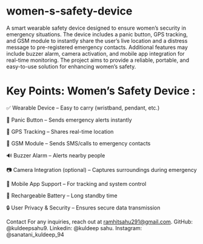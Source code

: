# women-s-safety-device
A smart wearable safety device designed to ensure women’s security in emergency situations. The device includes a panic button, GPS tracking, and GSM module to instantly share the user’s live location and a distress message to pre-registered emergency contacts. Additional features may include buzzer alarm, camera activation, and mobile app integration for real-time monitoring. The project aims to provide a reliable, portable, and easy-to-use solution for enhancing women’s safety.
# Key Points: Women’s Safety Device :
✅ Wearable Device – Easy to carry (wristband, pendant, etc.)

🚨 Panic Button – Sends emergency alerts instantly

📍 GPS Tracking – Shares real-time location

📱 GSM Module – Sends SMS/calls to emergency contacts

🔊 Buzzer Alarm – Alerts nearby people

📷 Camera Integration (optional) – Captures surroundings during emergency

📲 Mobile App Support – For tracking and system control

🔋 Rechargeable Battery – Long standby time

🔒 User Privacy & Security – Ensures secure data transmission

Contact
For any inquiries, reach out at ramhitsahu291@gmail.com.
GitHub: @kuldeepsahu9.
Linkedin: @kuldeep sahu.
Instagram: @sanatani_kuldeep_94
